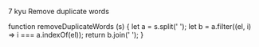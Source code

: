 7 kyu
Remove duplicate words

function removeDuplicateWords (s) {
  let a =  s.split(' ');
 let b =  a.filter((el, i) => i === a.indexOf(el));
 return b.join(' ');
}
